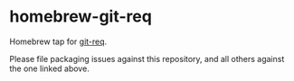 # homebrew-git-req

Homebrew tap for [git-req](https://github.com/arusahni/git-req).

Please file packaging issues against this repository, and all others against the one linked above.
